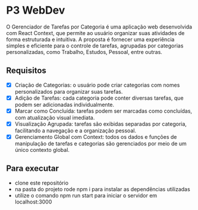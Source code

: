 # P3 WebDev
O Gerenciador de Tarefas por Categoria é uma aplicação web desenvolvida com React Context,
que permite ao usuário organizar suas atividades de forma estruturada e intuitiva. A proposta é fornecer
uma experiência simples e eficiente para o controle de tarefas, agrupadas por categorias personalizadas,
como Trabalho, Estudos, Pessoal, entre outras.

## Requisitos

- [x] Criação de Categorias: o usuário pode criar categorias com nomes personalizados para organizar
suas tarefas.
- [x] Adição de Tarefas: cada categoria pode conter diversas tarefas, que podem ser adicionadas
individualmente.
- [x] Marcar como Concluída: tarefas podem ser marcadas como concluídas, com atualização visual
imediata.
- [x] Visualização Agrupada: tarefas são exibidas separadas por categoria, facilitando a navegação e a
organização pessoal.
- [x] Gerenciamento Global com Context: todos os dados e funções de manipulação de tarefas e
categorias são gerenciados por meio de um único contexto global.

## Para executar
- clone este repositório
- na pasta do projeto rode npm i para instalar as dependências utilizadas
- utilize o comando npm run start para iniciar o servidor em localhost:3000
